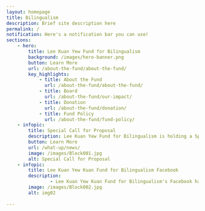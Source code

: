 ```yaml
---
layout: homepage
title: Bilingualism
description: Brief site description here
permalink: /
notification: Here's a notification bar you can use!
sections:
    - hero:
        title: Lee Kuan Yew Fund for Bilingualism
        background: /images/hero-banner.png
        button: Learn More
        url: /about-the-fund/about-the-fund/
        key_highlights:
            - title: About the Fund
              url: /about-the-fund/about-the-fund/
            - title: Board
              url: /about-the-fund/our-impact/
            - title: Donation
              url: /about-the-fund/donation/
            - title: Fund Policy
              url: /about-the-fund/fund-policy/
    - infopic:
        title: Special Call for Proposal
        description: Lee Kuan Yew Fund for Bilingualism is holding a Special Call for Projects to help young children (aged 0-6) learn MTLs at home.
        button: Learn More
        url: /what-up/news/
        image: /images/Block001.jpg
        alt: Special Call for Proposal
    - infopic:
        title: Lee Kuan Yew Kuan Fund for Bilingualism Facebook
        description: 
                - Lee Kuan Yew Kuan Fund for Bilingualism's Facebook has moved! Follow us at our <a href="https://www.facebook.com/bilingualismsg">Facebook</a> and <a href="https://www.facebook.com/bilingualismsg">Instagram</a>
        image: /images/Block002.jpg
        alt: img02
     
---
```

